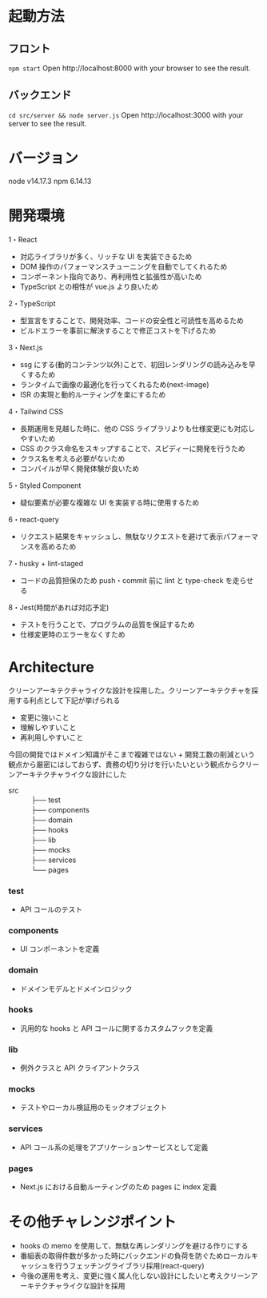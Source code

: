 

# 起動方法

## フロント
`npm start` 
Open http://localhost:8000 with your browser to see the result.

## バックエンド
`cd src/server && node server.js` 
Open http://localhost:3000 with your server to see the result.


# バージョン

node v14.17.3
npm 6.14.13

# 開発環境

1・React

-  対応ライブラリが多く、リッチな UI を実装できるため
-  DOM 操作のパフォーマンスチューニングを自動でしてくれるため
-  コンポーネント指向であり、再利用性と拡張性が高いため
-  TypeScript との相性が vue.js より良いため

2・TypeScript

-  型宣言をすることで、開発効率、コードの安全性と可読性を高めるため
-  ビルドエラーを事前に解決することで修正コストを下げるため

3・Next.js

-  ssg にする(動的コンテンツ以外)ことで、初回レンダリングの読み込みを早くするため
-  ランタイムで画像の最適化を行ってくれるため(next-image)
-  ISR の実現と動的ルーティングを楽にするため

4・Tailwind CSS

-  長期運用を見越した時に、他の CSS ライブラリよりも仕様変更にも対応しやすいため
-  CSS のクラス命名をスキップすることで、スピディーに開発を行うため
-  クラス名を考える必要がないため
-  コンパイルが早く開発体験が良いため

5・Styled Component

-  疑似要素が必要な複雑な UI を実装する時に使用するため

6・react-query

-  リクエスト結果をキャッシュし、無駄なリクエストを避けて表示パフォーマンスを高めるため

7・husky + lint-staged

-  コードの品質担保のため push・commit 前に lint と type-check を走らせる

8・Jest(時間があれば対応予定)

-  テストを行うことで、プログラムの品質を保証するため
-  仕様変更時のエラーをなくすため

# Architecture

クリーンアーキテクチャライクな設計を採用した。クリーンアーキテクチャを採用する利点として下記が挙げられる

-  変更に強いこと
-  理解しやすいこと
-  再利用しやすいこと

今回の開発ではドメイン知識がそこまで複雑ではない + 開発工数の削減という観点から厳密にはしておらず、責務の切り分けを行いたいという観点からクリーンアーキテクチャライクな設計にした

src</br>
　　　 ├── test  
　　　 ├── components 　  
　　　 ├── domain  
　　　 ├── hooks  
　　　 ├── lib  
　　　 ├── mocks  
　　　 ├── services  
　　　 └── pages

### test

-  API コールのテスト

### components

-  UI コンポーネントを定義

### domain

-  ドメインモデルとドメインロジック

### hooks

-  汎用的な hooks と API コールに関するカスタムフックを定義

### lib

-  例外クラスと API クライアントクラス

### mocks

-  テストやローカル検証用のモックオブジェクト

### services

-  API コール系の処理をアプリケーションサービスとして定義

### pages

-  Next.js における自動ルーティングのため pages に index 定義

# その他チャレンジポイント

-  hooks の memo を使用して、無駄な再レンダリングを避ける作りにする
-  番組表の取得件数が多かった時にバックエンドの負荷を防ぐためローカルキャッシュを行うフェッチングライブラリ採用(react-query)
-  今後の運用を考え、変更に強く属人化しない設計にしたいと考えクリーンアーキテクチャライクな設計を採用
